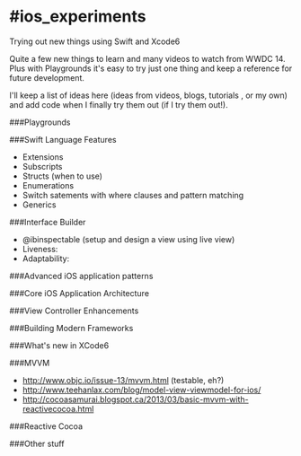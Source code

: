 #ios_experiments
===============

Trying out new things using Swift and Xcode6

Quite a few new things to learn and many videos to watch from WWDC 14. Plus with Playgrounds it's easy to try just one thing and keep a reference for future development. 

I'll keep a list of ideas here (ideas from videos, blogs, tutorials , or my own) and add code when I finally try them out (if I try them out!). 

###Playgrounds

###Swift Language Features

- Extensions
- Subscripts
- Structs (when to use)
- Enumerations
- Switch satements with where clauses and pattern matching
- Generics

###Interface Builder

- @ibinspectable (setup and design a view using live view)
- Liveness:
- Adaptability:

###Advanced iOS application patterns

###Core iOS Application Architecture

###View Controller Enhancements

###Building Modern Frameworks

###What's new in XCode6

###MVVM 

- http://www.objc.io/issue-13/mvvm.html (testable, eh?)
- http://www.teehanlax.com/blog/model-view-viewmodel-for-ios/
- http://cocoasamurai.blogspot.ca/2013/03/basic-mvvm-with-reactivecocoa.html

###Reactive Cocoa 



###Other stuff
